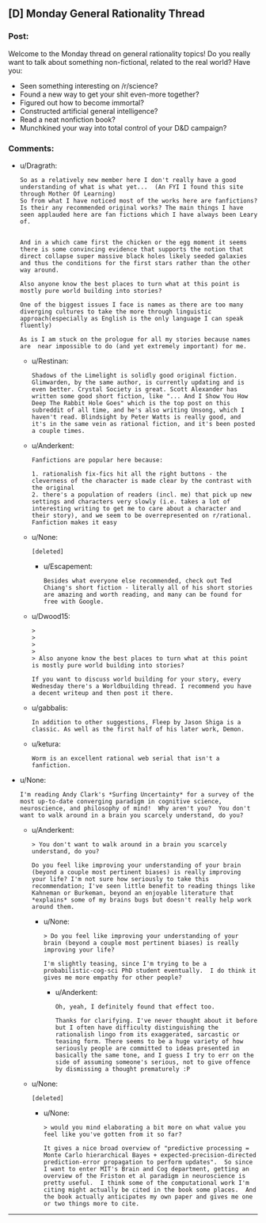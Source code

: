 ## [D] Monday General Rationality Thread

### Post:

Welcome to the Monday thread on general rationality topics!  Do you really want to talk about something non-fictional, related to the real world?  Have you:

* Seen something interesting on /r/science?
* Found a new way to get your shit even-more together?
* Figured out how to become immortal?
* Constructed artificial general intelligence?
* Read a neat nonfiction book?
* Munchkined your way into total control of your D&D campaign?


### Comments:

- u/Dragrath:
  ```
  So as a relatively new member here I don't really have a good understanding of what is what yet...  (An FYI I found this site through Mother Of Learning)
  So from what I have noticed most of the works here are fanfictions? Is their any recommended original works? The main things I have seen applauded here are fan fictions which I have always been Leary of.


  And in a which came first the chicken or the egg moment it seems there is some convincing evidence that supports the notion that direct collapse super massive black holes likely seeded galaxies and thus the conditions for the first stars rather than the other way around.

  Also anyone know the best places to turn what at this point is mostly pure world building into stories? 

  One of the biggest issues I face is names as there are too many diverging cultures to take the more through linguistic approach(especially as English is the only language I can speak fluently)

  As is I am stuck on the prologue for all my stories because names are  near impossible to do (and yet extremely important) for me.
  ```

  - u/Restinan:
    ```
    Shadows of the Limelight is solidly good original fiction. Glimwarden, by the same author, is currently updating and is even better. Crystal Society is great. Scott Alexander has written some good short fiction, like "... And I Show You How Deep The Rabbit Hole Goes" which is the top post on this subreddit of all time, and he's also writing Unsong, which I haven't read. Blindsight by Peter Watts is really good, and it's in the same vein as rational fiction, and it's been posted a couple times.
    ```

  - u/Anderkent:
    ```
    Fanfictions are popular here because:

    1. rationalish fix-fics hit all the right buttons - the cleverness of the character is made clear by the contrast with the original
    2. there's a population of readers (incl. me) that pick up new settings and characters very slowly (i.e. takes a lot of interesting writing to get me to care about a character and their story), and we seem to be overrepresented on r/rational. Fanfiction makes it easy
    ```

  - u/None:
    ```
    [deleted]
    ```

    - u/Escapement:
      ```
      Besides what everyone else recommended, check out Ted Chiang's short fiction - literally all of his short stories are amazing and worth reading, and many can be found for free with Google.
      ```

  - u/Dwood15:
    ```
    > 
    > 
    > 
    > 
    > Also anyone know the best places to turn what at this point is mostly pure world building into stories? 

    If you want to discuss world building for your story, every Wednesday there's a Worldbuilding thread. I recommend you have a decent writeup and then post it there.
    ```

  - u/gabbalis:
    ```
    In addition to other suggestions, Fleep by Jason Shiga is a classic. As well as the first half of his later work, Demon.
    ```

  - u/ketura:
    ```
    Worm is an excellent rational web serial that isn't a fanfiction.
    ```

- u/None:
  ```
  I'm reading Andy Clark's *Surfing Uncertainty* for a survey of the most up-to-date converging paradigm in cognitive science, neuroscience, and philosophy of mind!  Why aren't you?  You don't want to walk around in a brain you scarcely understand, do you?
  ```

  - u/Anderkent:
    ```
    > You don't want to walk around in a brain you scarcely understand, do you?

    Do you feel like improving your understanding of your brain (beyond a couple most pertinent biases) is really improving your life? I'm not sure how seriously to take this recommendation; I've seen little benefit to reading things like Kahneman or Burkeman, beyond an enjoyable literature that *explains* some of my brains bugs but doesn't really help work around them.
    ```

    - u/None:
      ```
      > Do you feel like improving your understanding of your brain (beyond a couple most pertinent biases) is really improving your life?

      I'm slightly teasing, since I'm trying to be a probabilistic-cog-sci PhD student eventually.  I do think it gives me more empathy for other people?
      ```

      - u/Anderkent:
        ```
        Oh, yeah, I definitely found that effect too.

        Thanks for clarifying. I've never thought about it before but I often have difficulty distinguishing the rationalish lingo from its exaggerated, sarcastic or teasing form. There seems to be a huge variety of how seriously people are committed to ideas presented in basically the same tone, and I guess I try to err on the side of assuming someone's serious, not to give offence by dismissing a thought prematurely :P
        ```

  - u/None:
    ```
    [deleted]
    ```

    - u/None:
      ```
      > would you mind elaborating a bit more on what value you feel like you've gotten from it so far?

      It gives a nice broad overview of "predictive processing = Monte Carlo hierarchical Bayes + expected-precision-directed prediction-error propagation to perform updates".  So since I want to enter MIT's Brain and Cog department, getting an overview of the Friston et al paradigm in neuroscience is pretty useful.  I think some of the computational work I'm citing might actually be cited in the book some places.  And the book actually anticipates my own paper and gives me one or two things more to cite.
      ```

---

